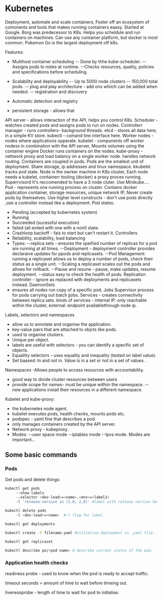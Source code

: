 # Kubernetes

Deployment, automate and scale containers, 
Foster off an ecosystem of comonents and tools that makes running containers eaasy. 
Started at Google. 
Borg was predecessor to K8s. 
Helps you scheldule and run containers on machines.
Can use any container platform, but docker is most common. 
Pokemon Go is the largest deployment off k8s.

Features:
- Multihost container scheduling
-- Done by thhe kube-scheduler. 
--Assigns pods to notes at runtime.
--Checks resources, quality, policies and specifications before scheduling. 

- Scalability and deployability
 -- Up to 5000 node clusters
 -- 150,000 total pods. 
 -- plug and play architecture - add ons whiich can be added when needed. 
 -- registration and discovery
 - Automatic detection and registry
 - persistent storage - allows that 
 
 
 API server - allows interaction of the API, helps you control K8s. 
 Scheduler - watches created pods and assigns pods to run on nodes. 
 Controllerr manager - runs controllers- background threads. 
 etcd - stores all data here, in a simple KV store. 
 kubectl - comand line interface here. 
 Worker nodes - nodes where applications opperate.
 kubelet - components off worker nodess in combination with the API server, Mounts volumes using the container engine
 Docker runs containers on the nodes.
 kube-proxy - nettwork proxy and load balancy on a single worker node. handles network routing.
 Containers are coupled in pods. 
 Pods are the smallest unit of deployment. 
 Share storage, ip addresses and linux namespace. 
 kkubelet tracks pod state. 
 Node is the owrker machine in K8s cluster, 
 Each node needs a kubelet, containerr tooling (docker) a proxy proces running, Superrvisord
 It's reccomended to have a 3 node cluter.
 Use Minikube....
 Pod - represents one running process on  cluster.
 Contains docker application container, storage resources, unique network IP, 
 Never create pods by themselves. 
 Use higher level constructs - don't use pods directly ,use a controller instead like a deployment. 
 Pod states:
- Pending (accepted by kubernetes system)
- Running 
- Succeeded (sucessful execution)
- failed (all exited with one with a non0 state. 
- Crashloop backoff - fais to start but can't restart it. 
Controllers
- Reliability, scalability, load balancing
- Types:
--replica sets - ensures the speified number of replicas for a pod are running at all times. 
--Deployment - deployment controller provides declaraive updates for ppods and replicasets. 
--Pod Management: running a replicaset allows us to deploy a number of pods, check their status as a single unit. 
--Scaling a replicaset scales out the pods and allows for rollback.
--Pause and resune - pause, make updates, resume deployment. 
--status easy to check the health of pods.
Replication controller - ignore as replaced with deployments and replicasets instead.
DaemonSets
- ensures all nodes run  copy of a specific pod. 
Jobs
Supervisor process for pods carrying out batch jjobs.
Services - creates connectivity between replica sets. 
kinds of services - internal IP: only reachable within the cluster, external: endpoint availablethrough node ip. 


Labels, selectors and namespaces
- allow us to annotate and organise the application. 
- key-value pairs that are attached to objcts like pods. 
- used to organise clusters. 
- Unique per object. 
- labels are useful with selectors - you can identify a specific set of objects.
- Equalitty selectors - uses equality and inequality (tested on label value).
- Set baased: In and not in. Value is in a set or not in a set of values .

Namespaces
-Allows people to access resources with accountability.
- good way to divide cluster resources between users
- provide scope for names- must be unique withiin the namespace. 
-- new applications install their resources in a different namespace. 

Kubelet and kube-proxy:
- the kubernetes node agent. 
- kubelet executes pods, health checks, mounts pods etc.
- podspec - yaml fine that describes a pod.
- only manages containers created by the API server. 
- Network proxy - kubeproxy.
- Modes:
--user space mode
--iptables mode
--Ipvs mode.
Modes are important...


## Some basic commands

### Pods
Get pods and delete things:
```bash
kubectl get pods
     --show-labels
     --selector <dev-lead>=<name>,<env>=<label2>
     -l 'release-version in (1.0, 2,0)' #label with release version between 1 and 2, can use notin for negative. 

kubectl delete pods
     -l <dev-lead>=<name>  #-l flag for label. 

kubectl get deployments

kubectl create -f filename.yaml #initialise deployment in .yaml file. 

kubectl get replicaset

kubectl describe po/<pod name> # describe current status of the pod. 
```

### Application health checks

readiness probe - used to know when the pod is ready to accept traffic. 

timeout seconds = amount of time to wait before timeing out.

livenessprobe - length of time to wait for pod to initialise.







 
